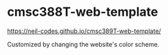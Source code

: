 # cmsc388T-web-template

https://neil-codes.github.io/cmsc389T-web-template/

Customized by changing the website's color scheme.
